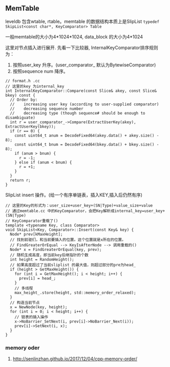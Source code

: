 ## MemTable
leveldb 包含wtable, rtable。memtable 的数据结构本质上是SlipList
`typedef SkipList<const char*, KeyComparator> Table`

一般memtable的大小为4\*1024\*1024, data_block 的大小为4*1024

这里对节点插入进行展开.
先看一下比较器, InternalKeyComparator排序规则为：
1. 按照user_key 升序。(user_comparator_ 默认为BytewiseComparator)
2. 按照sequence num 降序。
```
// format.h .cc
// 这里的key 为internal_key
int InternalKeyComparator::Compare(const Slice& akey, const Slice& bkey) const {
  // Order by:
  //    increasing user key (according to user-supplied comparator)
  //    decreasing sequence number
  //    decreasing type (though sequence# should be enough to disambiguate)
  int r = user_comparator_->Compare(ExtractUserKey(akey), ExtractUserKey(bkey));
  if (r == 0) {
    const uint64_t anum = DecodeFixed64(akey.data() + akey.size() - 8);
    const uint64_t bnum = DecodeFixed64(bkey.data() + bkey.size() - 8);
    if (anum > bnum) {
      r = -1;
    } else if (anum < bnum) {
      r = +1;
    }
  }
  return r;
}
```
SlipList insert 操作。(给一个有序单链表，插入KEY,插入后仍然有序)
```
// 这里的Key的形式为：user_size+user_key+(SN|Type)+value_size+value
// 通过memtable.cc 中的KeyComparator，会把Key解析成internal_key=user_key+(SN|Type)
// KeyComparator重载了()
template <typename Key, class Comparator>
void SkipList<Key, Comparator>::Insert(const Key& key) {
  Node* prev[kMaxHeight];
  // 找到前驱们，和当前要插入的位置。这个位置就是x所在的位置。
  // FindGreaterOrEqual --> KeyIsAfterNode --> 调用重载的()
  Node* x = FindGreaterOrEqual(key, prev);
  // 随机生成高度，即当前key后继指针的个数
  int height = RandomHeight();
  // 如果高度超过了当前sliplist 的最大值，则超过部分的pre为head_
  if (height > GetMaxHeight()) {
    for (int i = GetMaxHeight(); i < height; i++) {
      prev[i] = head_;
    }
    // 多线程
    max_height_.store(height, std::memory_order_relaxed);
  }
  // 构造当前节点
  x = NewNode(key, height);
  for (int i = 0; i < height; i++) {
    // 链表的插入操作
    x->NoBarrier_SetNext(i, prev[i]->NoBarrier_Next(i));
    prev[i]->SetNext(i, x);
  }
}
```
### memory oder 
1. http://senlinzhan.github.io/2017/12/04/cpp-memory-order/
